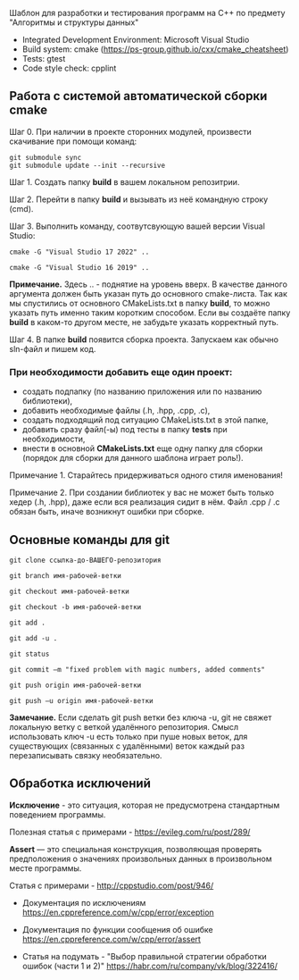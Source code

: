 Шаблон для разработки и тестирования программ на С++ по предмету "Алгоритмы и структуры данных"

* Integrated Development Environment: Microsoft Visual Studio 
* Build system: cmake (https://ps-group.github.io/cxx/cmake_cheatsheet)
* Tests: gtest
* Code style check: cpplint

## Работа с системой автоматической сборки cmake

Шаг 0. При наличии в проекте сторонних модулей, произвести скачивание при помощи команд:

```
git submodule sync
git submodule update --init --recursive
```

Шаг 1. Создать папку **build** в вашем локальном репозитрии.

Шаг 2. Перейти в папку **build** и вызывать из неё командную строку (cmd).

Шаг 3. Выполнить команду, соотвутсвующую вашей версии Visual Studio:

```cmake -G "Visual Studio 17 2022" ..```

```cmake -G "Visual Studio 16 2019" ..```

**Примечание.** Здесь .. - поднятие на уровень вверх. В качестве данного аргумента должен быть указан путь до основного cmake-листа. Так как мы спустились от основного CMakeLists.txt в папку **build**, то можно указать путь именно таким коротким способом. Если вы создаёте папку **build** в каком-то другом месте, не забудьте указать корректный путь.

Шаг 4. В папке **build** появится сборка проекта. Запускаем как обычно sln-файл и пишем код.

### При необходимости добавить еще один проект:

* создать подпапку (по названию приложения или по названию библиотеки),
* добавить необходимые файлы (.h, .hpp, .cpp, .c), 
* создать подходящий под ситуацию CMakeLists.txt в этой папке,
* добавить сразу файл(-ы) под тесты в папку **tests** при необходимости,
* внести в основной **CMakeLists.txt** еще одну папку для сборки (порядок для сборки для данного шаблона играет роль!).

Примечание 1. Старайтесь придерживаться одного стиля именования!

Примечание 2. При создании библиотек у вас не может быть только хедер (.h, .hpp), даже если вся реализация сидит в нём. Файл .cpp / .c обязан быть, иначе возникнут ошибки при сборке.

## Основные команды для git

```
git clone ссылка-до-ВАШЕГО-репозитория
```

```
git branch имя-рабочей-ветки
```

```
git checkout имя-рабочей-ветки
```

```
git checkout -b имя-рабочей-ветки
```

```
git add .
```

```
git add -u .
```

```
git status
```

```
git commit –m "fixed problem with magic numbers, added comments"
```

```
git push origin имя-рабочей-ветки
```

```
git push –u origin имя-рабочей-ветки
```

**Замечание.** Если сделать git push ветки без ключа -u, git не свяжет локальную ветку с веткой удалённого репозитория. Смысл использовать ключ -u есть только при пуше новых веток, для существующих (связанных с удалёнными) веток каждый раз перезаписывать связку необязательно.

## Обработка исключений

**Исключение**  - это ситуация, которая не предусмотрена стандартным поведением программы.

Полезная статья с примерами - https://evileg.com/ru/post/289/

**Assert** — это специальная конструкция, позволяющая проверять предположения о значениях произвольных данных в произвольном месте программы.

Статья с примерами - http://cppstudio.com/post/946/

* Документация по исключениям
https://en.cppreference.com/w/cpp/error/exception

* Документация по функции сообщения об ошибке
https://en.cppreference.com/w/cpp/error/assert

* Статья на подумать - "Выбор правильной стратегии обработки ошибок (части 1 и 2)"
https://habr.com/ru/company/vk/blog/322416/
	
